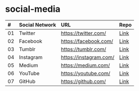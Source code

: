 # social-media

| #   | Social Network  | URL  | Repo  |
|:--- |:-------- |:-------- |:-------- |
| 01 | Twitter | https://twitter.com/ | [Link](https://github.com/) |
| 02 | Facebook | https://facebook.com/ | [Link](https://github.com/) |
| 03 | Tumblr | https://tumblr.com/ | [Link](https://github.com/) |
| 04 | Instagram | https://instagram.com/ | [Link](https://github.com/) |
| 05 | Medium | https://medium.com/ | [Link](https://github.com/) |
| 06 | YouTube | https://youtube.com/ | [Link](https://github.com/) |
| 07 | GitHub | https://github.com/ | [Link](https://github.com/) |
